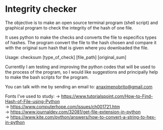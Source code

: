 # Integrity checker

The objective is to make an open source terminal program (shell script) and graphical program to check the integrity of the hash
of one file.

It uses python to make the checks and converts the file to especifics types of hashes. The program convert the file
to the hash chosen and compare it with the original sum hash that is given where you downloaded the file.

Usage:
  checksum [type_of_check] [file_path]  [original_sum]

Currentlly I am testing and improving the python codes that will be used to the process of the program,
so I would like suggestions and principally help to make the bash scripts for the program.

You can talk with me by sending an email to:
&#00009; anaximenobrito@gmail.com





Fonts I've used to study:
  -> https://www.tutorialspoint.com/How-to-Find-Hash-of-File-using-Python <br>
  -> https://www.computerhope.com/issues/ch001721.htm <br>
  -> https://www.journaldev.com/32081/get-file-extension-in-python <br>
  -> https://www.kite.com/python/answers/how-to-convert-a-string-to-hex-in-python <br>
